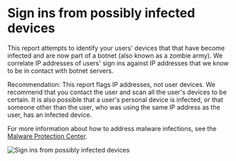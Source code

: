 <properties
	pageTitle="Sign ins from possibly infected devices"
	description="A report that includes sign in attempts that have been executed from devices on which some malware (malicious software) may be running."
	services="active-directory"
	documentationCenter=""
	authors="SSalahAhmed"
	manager="gchander"
	editor=""/>

<tags
	ms.service="active-directory"
	ms.workload="identity"
	ms.tgt_pltfrm="na"
	ms.devlang="na"
	ms.topic="article"
	ms.date="08/17/2015"
	ms.author="saah;kenhoff"/>

# Sign ins from possibly infected devices
<p>This report attempts to identify your users' devices that that have become infected and are now part of a botnet (also known as a zombie army). We correlate IP addresses of users' sign ins against IP addresses that we know to be in contact with botnet servers.</p>
<p>Recommendation: This report flags IP addresses, not user devices. We recommend that you contact the user and scan all the user's devices to be certain. It is also possible that a user's personal device is infected, or that someone other than the user, who was using the same IP address as the user, has an infected device. </p>
<p>For more information about how to address malware infections, see the <a href="http://go.microsoft.com/fwlink/?linkid=335773">Malware Protection Center</a>. </p>


![Sign ins from possibly infected devices](./media/active-directory-reporting-sign-ins-from-possibly-infected-devices/signInsFromPossiblyInfectedDevices.PNG)
